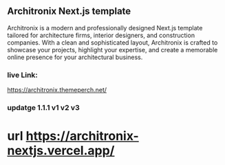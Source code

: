 ## Architronix Next.js template

Architronix is a modern and professionally designed Next.js template tailored for architecture firms, interior designers, and construction companies. With a clean and sophisticated layout, Architronix is crafted to showcase your projects, highlight your expertise, and create a memorable online presence for your architectural business.

### live Link: 
https://architronix.themeperch.net/
### updatge 1.1.1 v1 v2 v3
# url https://architronix-nextjs.vercel.app/


